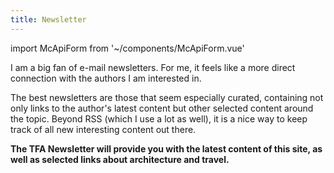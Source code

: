 ```yaml
---
title: Newsletter
---
```

import McApiForm from '~/components/McApiForm.vue'

I am a big fan of e-mail newsletters. For me, it feels like a more direct connection with the authors I am interested in.

The best newsletters are those that seem especially curated, containing not only links to the author's latest content but other selected content around the topic. Beyond RSS (which I use a lot as well), it is a nice way to keep track of all new interesting content out there.

**The TFA Newsletter will provide you with the latest content of this site, as well as selected links about architecture and travel.**

<mc-api-form sign-up-location="newsletter_page"/>
